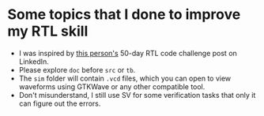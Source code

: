 # Some topics that I done to improve my RTL skill
 - I was inspired by [this person's](https://www.linkedin.com/posts/md-irshad-alam-953241270_rtl-codes-of-comb-and-seq-cell-activity-7263763571111567360-wtE-?utm_source=share&utm_medium=member_desktop) 50-day RTL code challenge post on LinkedIn.
 - Please explore `doc` before `src` or `tb`.
 - The `sim` folder will contain `.vcd` files, which you can open to view waveforms using GTKWave or any other compatible tool.
 - Don't misunderstand, I still use SV for some verification tasks that only it can figure out the errors.
